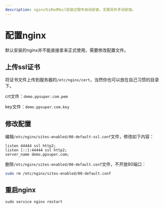 ```yaml
---
description: nginx为iRedMail安装过程中自动安装，无需另外手动安装。
---
```


# 配置nginx

默认安装的nginx并不能直接拿来正式使用，需要修改配置文件。

## 上传ssl证书

将证书文件上传到服务器的`/etc/nginx/cert`，当然你也可以放在自己习惯的目录下。

crt文件：`demo.ppsuper.com.pem`

key文件：`demo.ppsuper.com.key`

## 修改配置

编辑`/etc/nginx/sites-enabled/00-default-ssl.conf`文件，修改如下内容：

```nginx
listen 44444 ssl http2;
listen [::]:44444 ssl http2;
server_name demo.ppsuper.com;
```

删除`/etc/nginx/sites-enabled/00-default.conf`文件，不开放80端口：

```bash
sudo rm /etc/nginx/sites-enabled/00-default.conf
```

## 重启nginx

```shell
sudo service nginx restart
```

